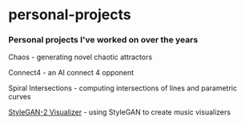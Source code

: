 # personal-projects

### Personal projects I've worked on over the years

Chaos - generating novel chaotic attractors

Connect4 - an AI connect 4 opponent

Spiral Intersections - computing intersections of lines and parametric curves

[StyleGAN-2 Visualizer](https://colab.research.google.com/drive/1WtZmXYrRJ5GoK1C9wLSt2hjaTxycQiG9?usp=sharing) - using StyleGAN to create music visualizers
